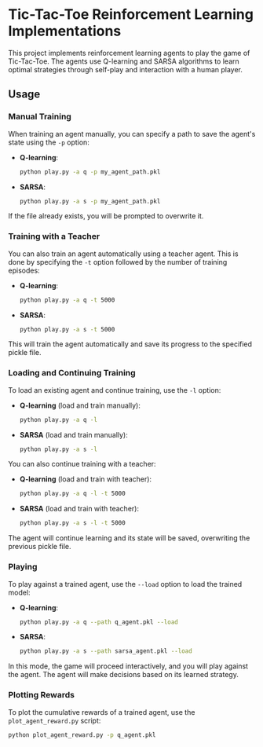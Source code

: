 # Tic-Tac-Toe Reinforcement Learning Implementations

This project implements reinforcement learning agents to play the game of Tic-Tac-Toe. The agents use Q-learning and SARSA algorithms to learn optimal strategies through self-play and interaction with a human player.

## Usage

### Manual Training

When training an agent manually, you can specify a path to save the agent's state using the `-p` option:

- **Q-learning**:
    ```sh
    python play.py -a q -p my_agent_path.pkl
    ```

- **SARSA**:
    ```sh
    python play.py -a s -p my_agent_path.pkl
    ```

If the file already exists, you will be prompted to overwrite it.

### Training with a Teacher

You can also train an agent automatically using a teacher agent. This is done by specifying the `-t` option followed by the number of training episodes:

- **Q-learning**:
    ```sh
    python play.py -a q -t 5000
    ```

- **SARSA**:
    ```sh
    python play.py -a s -t 5000
    ```

This will train the agent automatically and save its progress to the specified pickle file.

### Loading and Continuing Training

To load an existing agent and continue training, use the `-l` option:

- **Q-learning** (load and train manually):
    ```sh
    python play.py -a q -l
    ```

- **SARSA** (load and train manually):
    ```sh
    python play.py -a s -l
    ```

You can also continue training with a teacher:

- **Q-learning** (load and train with teacher):
    ```sh
    python play.py -a q -l -t 5000
    ```

- **SARSA** (load and train with teacher):
    ```sh
    python play.py -a s -l -t 5000
    ```

The agent will continue learning and its state will be saved, overwriting the previous pickle file.

### Playing

To play against a trained agent, use the `--load` option to load the trained model:

- **Q-learning**:
    ```sh
    python play.py -a q --path q_agent.pkl --load
    ```

- **SARSA**:
    ```sh
    python play.py -a s --path sarsa_agent.pkl --load
    ```

In this mode, the game will proceed interactively, and you will play against the agent. The agent will make decisions based on its learned strategy.

### Plotting Rewards

To plot the cumulative rewards of a trained agent, use the `plot_agent_reward.py` script:

```sh
python plot_agent_reward.py -p q_agent.pkl
